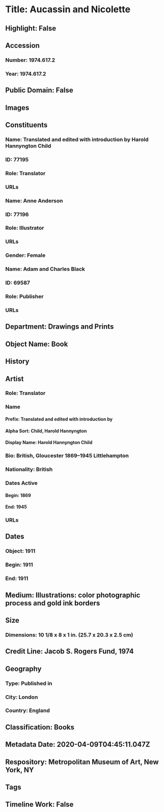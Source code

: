 # Title: Aucassin and Nicolette
## Highlight: False
## Accession
### Number: 1974.617.2
### Year: 1974.617.2
## Public Domain: False
## Images
## Constituents
### Name: Translated and edited with introduction by Harold Hannyngton Child
### ID: 77195
### Role: Translator
### URLs
### Name: Anne Anderson
### ID: 77196
### Role: Illustrator
### URLs
### Gender: Female
### Name: Adam and Charles Black
### ID: 69587
### Role: Publisher
### URLs
## Department: Drawings and Prints
## Object Name: Book
## History
## Artist
### Role: Translator
### Name
#### Prefix: Translated and edited with introduction by
#### Alpha Sort: Child, Harold Hannyngton
#### Display Name: Harold Hannyngton Child
### Bio: British, Gloucester 1869–1945 Littlehampton
### Nationality: British
### Dates Active
#### Begin: 1869
#### End: 1945
### URLs
## Dates
### Object: 1911
### Begin: 1911
### End: 1911
## Medium: Illustrations: color photographic process and gold ink borders
## Size
### Dimensions: 10 1/8 x 8 x 1 in. (25.7 x 20.3 x 2.5 cm)
## Credit Line: Jacob S. Rogers Fund, 1974
## Geography
### Type: Published in
### City: London
### Country: England
## Classification: Books
## Metadata Date: 2020-04-09T04:45:11.047Z
## Respository: Metropolitan Museum of Art, New York, NY
## Tags
## Timeline Work: False